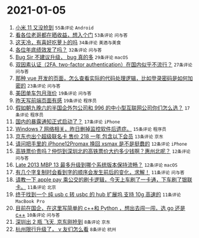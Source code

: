 # 2021-01-05

1. [小米 11 又没抢到](https://www.v2ex.com/t/741748) `55条评论` `Android`
1. [看各位老哥都在晒收益，想入个门](https://www.v2ex.com/t/741730) `53条评论` `问与答`
1. [这天冷，有喜好吃萝卜的吗](https://www.v2ex.com/t/741716) `34条评论` `美酒与美食`
1. [各位年底绩效发了吗？](https://www.v2ex.com/t/741738) `32条评论` `问与答`
1. [Bug Sir 不建议升级， bug 真的多](https://www.v2ex.com/t/741758) `29条评论` `macOS`
1. [双因素认证（2FA, two-factor authentication）在国内似乎不流行？](https://www.v2ex.com/t/741741) `27条评论` `问与答`
1. [那种 vue 开发的页面，怎么查看实际的代码处理逻辑，比如登录密码是如何加密的](https://www.v2ex.com/t/741731) `23条评论` `问与答`
1. [美团单车包月涨价](https://www.v2ex.com/t/741732) `19条评论` `问与答`
1. [昨天写前端页面有感](https://www.v2ex.com/t/741713) `19条评论` `程序员`
1. [假如朝九晚六的半国企外包公司和 996 的中小型互联网公司你们怎么选？](https://www.v2ex.com/t/741787) `17条评论` `程序员`
1. [国内的暴露通知正式启动了？](https://www.v2ex.com/t/741724) `17条评论` `iPhone`
1. [Windows 7 网络相关，昨日删掉监控软件后遗症。](https://www.v2ex.com/t/741717) `15条评论` `程序员`
1. [京东也出个超级联名卡 售价 218 一年 包含以下会员](https://www.v2ex.com/t/741776) `13条评论` `京东`
1. [请问把手里的 iPhone12Promax 换回 xsmax 是不是挺蠢的](https://www.v2ex.com/t/741754) `12条评论` `iPhone`
1. [高铁票价贵吗？仲恺到深圳北的高铁票价大约多少钱啊？惠州北呢？](https://www.v2ex.com/t/741744) `12条评论` `问与答`
1. [Late 2013 MBP 13 最多升级到哪个系统版本保持流畅？](https://www.v2ex.com/t/741734) `12条评论` `macOS`
1. [有几个字复制时会看到字的顺序会发生前后的变化，求解！](https://www.v2ex.com/t/741745) `11条评论` `问与答`
1. [请教一下 apple pay 乘公交的刷卡逻辑，今天上车刷了一卡通，下车刷了银联卡。](https://www.v2ex.com/t/741739) `11条评论` `北京`
1. [终于找到一个 纯 usb c 转 usbc 的 hub 扩展坞 支持 10g 高速的](https://www.v2ex.com/t/741722) `11条评论` `MacBook Pro`
1. [目前在国企，在这里写简单的 c++和 Python ，想出去闯一闯，选 go 还是 c++](https://www.v2ex.com/t/741712) `10条评论` `问与答`
1. [深圳出 2 瓶 飞天, 京东刚抢到](https://www.v2ex.com/t/741753) `8条评论` `京东`
1. [杭州限行升级了， v 友们怎么看](https://www.v2ex.com/t/741761) `8条评论` `杭州`
